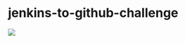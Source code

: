 # jenkins-to-github-challenge

<a href='http://ec2-54-172-199-245.compute-1.amazonaws.com/job/conditional-pipeline/'><img src='http://ec2-54-172-199-245.compute-1.amazonaws.com/buildStatus/icon?job=conditional-pipeline'></a>
